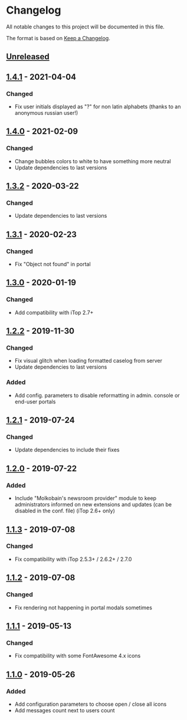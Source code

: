# Changelog
All notable changes to this project will be documented in this file.

The format is based on [Keep a Changelog](https://keepachangelog.com/en/1.0.0/).

## [Unreleased]

## [1.4.1] - 2021-04-04
### Changed
- Fix user initials displayed as "?" for non latin alphabets (thanks to an anonymous russian user!)

## [1.4.0] - 2021-02-09
### Changed
- Change bubbles colors to white to have something more neutral
- Update dependencies to last versions

## [1.3.2] - 2020-03-22
### Changed
- Update dependencies to last versions

## [1.3.1] - 2020-02-23
### Changed
- Fix "Object not found" in portal

## [1.3.0] - 2020-01-19
### Changed
- Add compatibility with iTop 2.7+

## [1.2.2] - 2019-11-30
### Changed
- Fix visual glitch when loading formatted caselog from server
- Update dependencies to last versions

### Added
- Add config. parameters to disable reformatting in admin. console or end-user portals

## [1.2.1] - 2019-07-24
### Changed
- Update dependencies to include their fixes

## [1.2.0] - 2019-07-22
### Added
- Include "Molkobain's newsroom provider" module to keep administrators informed on new extensions and updates (can be disabled in the conf. file) (iTop 2.6+ only)

## [1.1.3] - 2019-07-08
### Changed
- Fix compatibility with iTop 2.5.3+ / 2.6.2+ / 2.7.0

## [1.1.2] - 2019-07-08
### Changed
- Fix rendering not happening in portal modals sometimes

## [1.1.1] - 2019-05-13
### Changed
- Fix compatibility with some FontAwesome 4.x icons

## [1.1.0] - 2019-05-26
### Added
- Add configuration parameters to choose open / close all icons
- Add messages count next to users count

[Unreleased]: https://github.com/Molkobain/itop-bubble-caselogs/compare/v1.4.1...HEAD
[1.4.1]: https://github.com/Molkobain/itop-bubble-caselogs/releases/tag/v1.4.1
[1.4.0]: https://github.com/Molkobain/itop-bubble-caselogs/releases/tag/v1.4.0
[1.3.2]: https://github.com/Molkobain/itop-bubble-caselogs/releases/tag/v1.3.2
[1.3.1]: https://github.com/Molkobain/itop-bubble-caselogs/releases/tag/v1.3.1
[1.3.0]: https://github.com/Molkobain/itop-bubble-caselogs/releases/tag/v1.3.0
[1.2.2]: https://github.com/Molkobain/itop-bubble-caselogs/releases/tag/v1.2.2
[1.2.1]: https://github.com/Molkobain/itop-bubble-caselogs/releases/tag/v1.2.1
[1.2.0]: https://github.com/Molkobain/itop-bubble-caselogs/releases/tag/v1.2.0
[1.1.3]: https://github.com/Molkobain/itop-bubble-caselogs/releases/tag/v1.1.3
[1.1.2]: https://github.com/Molkobain/itop-bubble-caselogs/releases/tag/v1.1.2
[1.1.1]: https://github.com/Molkobain/itop-bubble-caselogs/releases/tag/v1.1.1
[1.1.0]: https://github.com/Molkobain/itop-bubble-caselogs/releases/tag/v1.1.0